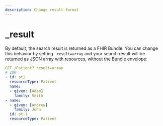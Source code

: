 ```yaml
---
description: Change result format
---
```


# \_result

 By default, the search result is returned as a FHIR Bundle. You can change this behavior by setting `_result=array` and your search result will be returned as JSON array with resources, without the Bundle envelope:

```yaml
GET /Patient?_result=array
# 200
- id: pt1
  resourceType: Patient
  name:
  - given: [Adam]
    family: Smith
- name:
  - given: [Andrew]
    family: John
  id: pt-1
  resourceType: Patient
```

